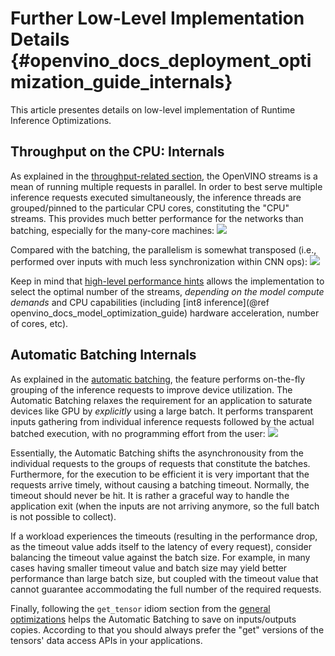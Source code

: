 # Further Low-Level Implementation Details {#openvino_docs_deployment_optimization_guide_internals}

This article presentes details on low-level implementation of Runtime Inference Optimizations.

## Throughput on the CPU: Internals
As explained in the [throughput-related section](./dldt_deployment_optimization_tput.md), the OpenVINO streams is a mean of running multiple requests in parallel.
In order to best serve multiple inference requests executed simultaneously, the inference threads are grouped/pinned to the particular CPU cores, constituting the "CPU" streams.
This provides much better performance for the networks than batching, especially for the many-core machines:
![](../img/cpu_streams_explained_1.png)

Compared with the batching, the parallelism is somewhat transposed (i.e., performed over inputs with much less synchronization within CNN ops):
![](../img/cpu_streams_explained.png)

Keep in mind that [high-level performance hints](../OV_Runtime_UG/performance_hints.md) allows the implementation to select the optimal number of the streams, _depending on the model compute demands_ and CPU capabilities (including [int8 inference](@ref openvino_docs_model_optimization_guide) hardware acceleration, number of cores, etc).

## Automatic Batching Internals
As explained in the [automatic batching](../OV_Runtime_UG/automatic_batching.md), the feature performs on-the-fly grouping of the inference requests to improve device utilization.
The Automatic Batching relaxes the requirement for an application to saturate devices like GPU by _explicitly_ using a large batch. It performs transparent inputs gathering from 
individual inference requests followed by the actual batched execution, with no programming effort from the user:
![](../img/BATCH_device.PNG)

Essentially, the Automatic Batching shifts the asynchronousity from the individual requests to the groups of requests that constitute the batches. Furthermore, for the execution to be efficient it is very important that the requests arrive timely, without causing a batching timeout. 
Normally, the timeout should never be hit. It is rather a graceful way to handle the application exit (when the inputs are not arriving anymore, so the full batch is not possible to collect).

If a workload experiences the timeouts (resulting in the performance drop, as the timeout value adds itself to the latency of every request), consider balancing the timeout value against the batch size. For example, in many cases having smaller timeout value and batch size may yield better performance than large batch size, but coupled with the timeout value that cannot guarantee accommodating the full number of the required requests.

Finally, following the `get_tensor` idiom section from the [general optimizations](./dldt_deployment_optimization_common.md) helps the Automatic Batching to save on inputs/outputs copies. According to that you should always prefer the "get" versions of the tensors' data access APIs in your applications. 
